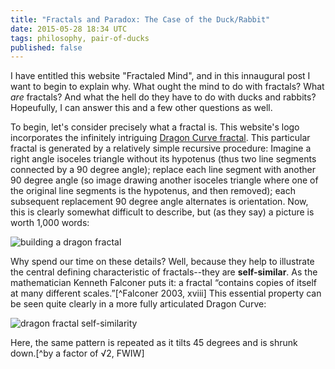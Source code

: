 ```yaml
---
title: "Fractals and Paradox: The Case of the Duck/Rabbit"
date: 2015-05-28 18:34 UTC
tags: philosophy, pair-of-ducks
published: false
---
```


I have entitled this website "Fractaled Mind", and in this innaugural post I want to begin to explain why. What ought the mind to do with fractals? What *are* fractals? And what the hell do they have to do with ducks and rabbits? Hopeufully, I can answer this and a few other questions as well.

To begin, let's consider precisely what a fractal is. This website's logo incorporates the infinitely intriguing [Dragon Curve fractal](!wiki). This particular fractal is generated by a relatively simple recursive procedure: Imagine a right angle isoceles triangle without its hypotenus (thus two line segments connected by a 90 degree angle); replace each line segment with another 90 degree angle (so image drawing another isoceles triangle where one of the original line segments is the hypotenus, and then removed); each subsequent replacement 90 degree angle alternates is orientation. Now, this is clearly somewhat difficult to describe, but (as they say) a picture is worth 1,000 words:

![building a dragon fractal](http://upload.wikimedia.org/wikipedia/commons/9/97/Dragon_curve_iterations_%282%29.svg)

Why spend our time on these details? Well, because they help to illustrate the central defining characteristic of fractals--they are **self-similar**. As the mathematician Kenneth Falconer puts it: a fractal “contains copies of itself at many different scales.”[^Falconer 2003, xviii] This essential property can be seen quite clearly in a more fully articulated Dragon Curve:

![dragon fractal self-similarity](http://upload.wikimedia.org/wikipedia/commons/thumb/c/c4/Auto-similarity_dragon_curve.png/320px-Auto-similarity_dragon_curve.png)

Here, the same pattern is repeated as it tilts 45 degrees and is shrunk down.[^by a factor of &radic;2, FWIW]